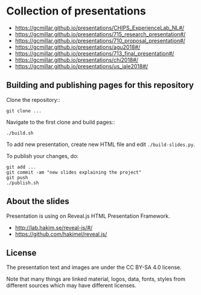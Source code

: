 Collection of presentations
===========================================
 * https://gcmillar.github.io/presentations/CHIPS_ExperienceLab_NL#/
 * https://gcmillar.github.io/presentations/715_research_presentation#/
 * https://gcmillar.github.io/presentations/710_proposal_presentation#/
 * https://gcmillar.github.io/presentations/agu2018#/
 * https://gcmillar.github.io/presentations/713_final_presentation#/
 * https://gcmillar.github.io/presentations/chi2018#/
 * https://gcmillar.github.io/presentations/us_iale2018#/

Building and publishing pages for this repository
-------------------------------------------------

Clone the repository::

    git clone ...

Navigate to the first clone and build pages::

    ./build.sh

To add new presentation, create new HTML file and edit `./build-slides.py`.

To publish your changes, do:

    git add ...
    git commit -am "new slides explaining the project"
    git push
    ./publish.sh

About the slides
----------------

Presentation is using on Reveal.js HTML Presentation Framework.

 * http://lab.hakim.se/reveal-js/#/
 * https://github.com/hakimel/reveal.js/

License
-------

The presentation text and images are under the CC BY-SA 4.0 license.

Note that many things are linked material, logos, data, fonts, styles
from different sources which may have different licenses.
